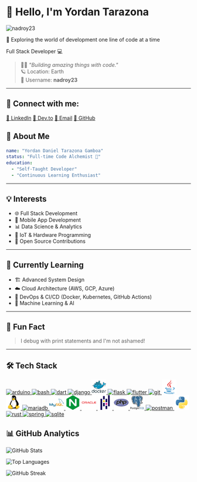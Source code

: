
👋 Hello, I'm Yordan Tarazona
=============================

![nadroy23](https://komarev.com/ghpvc/?username=nadroy23&label=Profile%20views&color=0e75b6&style=plastic)

🚀 Exploring the world of development one line of code at a time

Full Stack Developer 💻


> 👨‍💻 _"Building amazing things with code."_  
> 🪐 Location: Earth  
> 📛 Username: **nadroy23**

---

🤝 Connect with me:
----------------

[💼 LinkedIn](https://linkedin.com/in/yordan-daniel-tarazona-gamboa) [📝 Dev.to](https://dev.to/nadroy23) [📧 Email](mailto:nadroy.developer@gmail.com) [🐙 GitHub](https://github.com/nadroy23)


## 🌟 About Me
```yaml
name: "Yordan Daniel Tarazona Gamboa"
status: "Full-time Code Alchemist 🧪"
education:
  - "Self-Taught Developer"
  - "Continuous Learning Enthusiast"
```

---

## 💡 Interests
- 🌐 Full Stack Development  
- 📱 Mobile App Development  
- 📊 Data Science & Analytics  
- 🤖 IoT & Hardware Programming  
- 🤝 Open Source Contributions  

---

## 🚀 Currently Learning
- 🏗️ Advanced System Design  
- ☁️ Cloud Architecture (AWS, GCP, Azure)  
- 🔄 DevOps & CI/CD (Docker, Kubernetes, GitHub Actions)  
- 🤖 Machine Learning & AI  

---

## 🐛 Fun Fact
> I debug with print statements and I'm not ashamed!  

---


🛠️ Tech Stack
--------------


<p align="left"> <a href="https://www.arduino.cc/" target="_blank" rel="noreferrer"> <img src="https://cdn.worldvectorlogo.com/logos/arduino-1.svg" alt="arduino" width="40" height="40"/> </a> <a href="https://www.gnu.org/software/bash/" target="_blank" rel="noreferrer"> <img src="https://www.vectorlogo.zone/logos/gnu_bash/gnu_bash-icon.svg" alt="bash" width="40" height="40"/> </a> <a href="https://dart.dev" target="_blank" rel="noreferrer"> <img src="https://www.vectorlogo.zone/logos/dartlang/dartlang-icon.svg" alt="dart" width="40" height="40"/> </a> <a href="https://www.djangoproject.com/" target="_blank" rel="noreferrer"> <img src="https://cdn.worldvectorlogo.com/logos/django.svg" alt="django" width="40" height="40"/> </a> <a href="https://www.docker.com/" target="_blank" rel="noreferrer"> <img src="https://raw.githubusercontent.com/devicons/devicon/master/icons/docker/docker-original-wordmark.svg" alt="docker" width="40" height="40"/> </a> <a href="https://flask.palletsprojects.com/" target="_blank" rel="noreferrer"> <img src="https://flask.palletsprojects.com/en/stable/_static/flask-logo.svg" alt="flask" width="40" height="40"/> </a> <a href="https://flutter.dev" target="_blank" rel="noreferrer"> <img src="https://www.vectorlogo.zone/logos/flutterio/flutterio-icon.svg" alt="flutter" width="40" height="40"/> </a> <a href="https://git-scm.com/" target="_blank" rel="noreferrer"> <img src="https://www.vectorlogo.zone/logos/git-scm/git-scm-icon.svg" alt="git" width="40" height="40"/> </a> <a href="https://www.java.com" target="_blank" rel="noreferrer"> <img src="https://raw.githubusercontent.com/devicons/devicon/master/icons/java/java-original.svg" alt="java" width="40" height="40"/> </a> <a href="https://www.linux.org/" target="_blank" rel="noreferrer"> <img src="https://raw.githubusercontent.com/devicons/devicon/master/icons/linux/linux-original.svg" alt="linux" width="40" height="40"/> </a> <a href="https://mariadb.org/" target="_blank" rel="noreferrer"> <img src="https://www.vectorlogo.zone/logos/mariadb/mariadb-icon.svg" alt="mariadb" width="40" height="40"/> </a> <a href="https://www.mysql.com/" target="_blank" rel="noreferrer"> <img src="https://raw.githubusercontent.com/devicons/devicon/master/icons/mysql/mysql-original-wordmark.svg" alt="mysql" width="40" height="40"/> </a> <a href="https://www.nginx.com" target="_blank" rel="noreferrer"> <img src="https://raw.githubusercontent.com/devicons/devicon/master/icons/nginx/nginx-original.svg" alt="nginx" width="40" height="40"/> </a> <a href="https://www.oracle.com/" target="_blank" rel="noreferrer"> <img src="https://raw.githubusercontent.com/devicons/devicon/master/icons/oracle/oracle-original.svg" alt="oracle" width="40" height="40"/> </a> <a href="https://pandas.pydata.org/" target="_blank" rel="noreferrer"> <img src="https://raw.githubusercontent.com/devicons/devicon/2ae2a900d2f041da66e950e4d48052658d850630/icons/pandas/pandas-original.svg" alt="pandas" width="40" height="40"/> </a> <a href="https://www.php.net" target="_blank" rel="noreferrer"> <img src="https://raw.githubusercontent.com/devicons/devicon/master/icons/php/php-original.svg" alt="php" width="40" height="40"/> </a> <a href="https://www.postgresql.org" target="_blank" rel="noreferrer"> <img src="https://raw.githubusercontent.com/devicons/devicon/master/icons/postgresql/postgresql-original-wordmark.svg" alt="postgresql" width="40" height="40"/> </a> <a href="https://postman.com" target="_blank" rel="noreferrer"> <img src="https://www.vectorlogo.zone/logos/getpostman/getpostman-icon.svg" alt="postman" width="40" height="40"/> </a> <a href="https://www.python.org" target="_blank" rel="noreferrer"> <img src="https://raw.githubusercontent.com/devicons/devicon/master/icons/python/python-original.svg" alt="python" width="40" height="40"/> </a> <a href="https://www.rust-lang.org" target="_blank" rel="noreferrer"> <img src="https://www.rust-lang.org/static/images/rust-logo-blk.svg" alt="rust" width="40" height="40"/> </a> <a href="https://spring.io/" target="_blank" rel="noreferrer"> <img src="https://www.vectorlogo.zone/logos/springio/springio-icon.svg" alt="spring" width="40" height="40"/> </a> <a href="https://www.sqlite.org/" target="_blank" rel="noreferrer"> <img src="https://www.vectorlogo.zone/logos/sqlite/sqlite-icon.svg" alt="sqlite" width="40" height="40"/> </a> </p>


📊 GitHub Analytics
-------------------

![GitHub Stats](https://github-readme-stats.vercel.app/api?username=nadroy23&show_icons=true&count_private=true&hide_border=true&title_color=58a6ff&icon_color=58a6ff&text_color=c9d1d9&bg_color=0d1117)

![Top Languages](https://github-readme-stats.vercel.app/api/top-langs/?username=nadroy23&layout=compact&hide_border=true&title_color=58a6ff&text_color=c9d1d9&bg_color=0d1117&langs_count=8)

![GitHub Streak](https://github-readme-streak-stats.herokuapp.com/?user=nadroy23&theme=github-dark-blue&hide_border=true&stroke=0000&background=0D1117&ring=58a6ff&fire=58a6ff&currStreakLabel=58a6ff)

